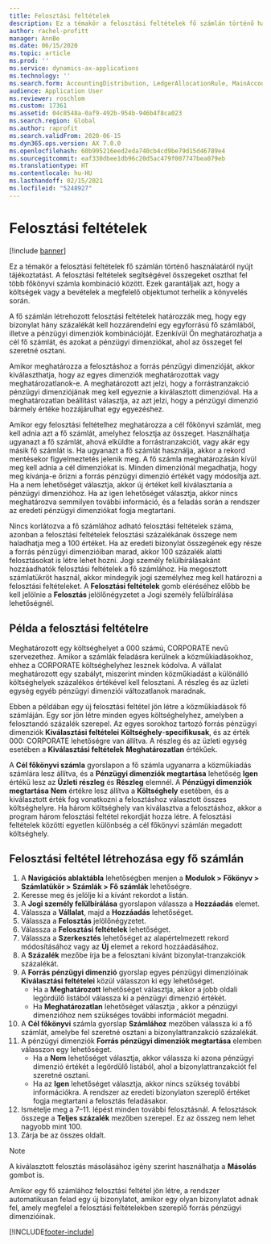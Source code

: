 ```yaml
---
title: Felosztási feltételek
description: Ez a témakör a felosztási feltételek fő számlán történő használatáról nyújt tájékoztatást.
author: rachel-profitt
manager: AnnBe
ms.date: 06/15/2020
ms.topic: article
ms.prod: ''
ms.service: dynamics-ax-applications
ms.technology: ''
ms.search.form: AccountingDistribution, LedgerAllocationRule, MainAccount, AllocationTerms
audience: Application User
ms.reviewer: roschlom
ms.custom: 17361
ms.assetid: 04c8548a-0af9-492b-954b-946b4f8ca023
ms.search.region: Global
ms.author: raprofit
ms.search.validFrom: 2020-06-15
ms.dyn365.ops.version: AX 7.0.0
ms.openlocfilehash: 60b995216eed2eda740cb4cd9be79d15d46789e4
ms.sourcegitcommit: eaf330dbee1db96c20d5ac479f007747bea079eb
ms.translationtype: HT
ms.contentlocale: hu-HU
ms.lasthandoff: 02/15/2021
ms.locfileid: "5248927"
---
```

# <a name="allocation-terms"></a>Felosztási feltételek

[!include [banner](../includes/banner.md)]

Ez a témakör a felosztási feltételek fő számlán történő használatáról nyújt tájékoztatást. A felosztási feltételek segítségével összegeket oszthat fel több főkönyvi számla kombináció között. Ezek garantáljak azt, hogy a költségek vagy a bevételek a megfelelő objektumot terhelik a könyvelés során.

A fő számlán létrehozott felosztási feltételek határozzák meg, hogy egy bizonylat hány százalékát kell hozzárendelni egy egyforrású fő számlából, illetve a pénzügyi dimenziók kombinációját. Ezenkívül Ön meghatározhatja a cél fő számlát, és azokat a pénzügyi dimenziókat, ahol az összeget fel szeretné osztani. 

Amikor meghatározza a felosztáshoz a forrás pénzügyi dimenzióját, akkor kiválaszthatja, hogy az egyes dimenziók meghatározottak vagy meghatározatlanok-e. A meghatározott azt jelzi, hogy a forrástranzakció pénzügyi dimenziójának meg kell egyeznie a kiválasztott dimenzióval. Ha a meghatározatlan beállítást választja, az azt jelzi, hogy a pénzügyi dimenzió bármely értéke hozzájárulhat egy egyezéshez.

Amikor egy felosztási feltételhez meghatározza a cél főkönyvi számlát, meg kell adnia azt a fő számlát, amelyhez felosztja az összeget. Használhatja ugyanazt a fő számlát, ahová elküldte a forrástranzakciót, vagy akár egy másik fő számlát is. Ha ugyanazt a fő számlát használja, akkor a rekord mentésekor figyelmeztetés jelenik meg. A fő számla meghatározásán kívül meg kell adnia a cél dimenziókat is. Minden dimenziónál megadhatja, hogy meg kívánja-e őrizni a forrás pénzügyi dimenzió értékét vagy módosítja azt. Ha a nem lehetőséget választja, akkor új értéket kell kiválasztania a pénzügyi dimenzióhoz. Ha az igen lehetőséget választja, akkor nincs meghatározva semmilyen további információ, és a feladás során a rendszer az eredeti pénzügyi dimenziókat fogja megtartani.

Nincs korlátozva a fő számlához adható felosztási feltételek száma, azonban a felosztási feltételek felosztási százalékának összege nem haladhatja meg a 100 értéket. Ha az eredeti bizonylat összegének egy része a forrás pénzügyi dimenzióiban marad, akkor 100 százalék alatti felosztásokat is létre lehet hozni. Jogi személy felülbírálásakánt hozzáadhatók felosztási feltételek a fő számlához. Ha megosztott számlatükröt használ, akkor mindegyik jogi személyhez meg kell határozni a felosztási feltételeket. A **Felosztási feltételek** gomb eléréséhez előbb be kell jelölnie a **Felosztás** jelölőnégyzetet a Jogi személy felülbírálása lehetőségnél.

## <a name="allocation-term-example"></a>Példa a felosztási feltételre
Meghatározott egy költséghelyet a 000 számú, CORPORATE nevű szervezethez. Amikor a számlák feladásra kerülnek a közműkiadásokhoz, ehhez a CORPORATE költséghelyhez lesznek kódolva. A vállalat meghatározott egy szabályt, miszerint minden közműkiadást a különálló költséghelyek százalékos értékével kell felosztani. A részleg és az üzleti egység egyéb pénzügyi dimenziói változatlanok maradnak.

Ebben a példában egy új felosztási feltétel jön létre a közműkiadások fő számláján. Egy sor jön létre minden egyes költséghelyhez, amelyben a felosztandó százalék szerepel. Az egyes sorokhoz tartozó forrás pénzügyi dimenziók **Kiválasztási feltételei** **Költséghely**-**specifikusak**, és az érték 000: CORPORATE lehetőségre van állítva. A részleg és az üzleti egység esetében a **Kiválasztási feltételek** **Meghatározatlan** értékűek.

A **Cél főkönyvi számla** gyorslapon a fő számla ugyanarra a közműkiadás számlára lesz állítva, és a **Pénzügyi dimenziók megtartása** lehetőség **Igen** értékű lesz az **Üzleti részleg** és **Részleg** elemnél. A **Pénzügyi dimenziók megtartása** **Nem** értékre lesz állítva a **Költséghely** esetében, és a kiválasztott érték fog vonatkozni a felosztáshoz választott összes költséghelyre. Ha három költséghely van kiválasztva a felosztáshoz, akkor a program három felosztási feltétel rekordját hozza létre. A felosztási feltételek közötti egyetlen különbség a cél főkönyvi számlán megadott költséghely.

## <a name="create-an-allocation-term-on-a-main-account"></a>Felosztási feltétel létrehozása egy fő számlán

1. A **Navigációs ablaktábla** lehetőségben menjen a **Modulok > Főkönyv > Számlatükör > Számlák > Fő számlák** lehetőségre.
2. Keresse meg és jelölje ki a kívánt rekordot a listán.
3. A **Jogi személy felülbírálása** gyorslapon válassza a **Hozzáadás** elemet.
4. Válassza a **Vállalat**, majd a **Hozzáadás** lehetőséget.
5. Válassza a **Felosztás** jelölőnégyzetet.
6. Válassza a **Felosztási feltételek** lehetőséget.
7. Válassza a **Szerkesztés** lehetőséget az alapértelmezett rekord módosításához vagy az **Új** elemet a rekord hozzáadásához.
8. A **Százalék** mezőbe írja be a felosztani kívánt bizonylat-tranzakciók százalékát.
9. A **Forrás pénzügyi dimenzió** gyorslap egyes pénzügyi dimenzióinak **Kiválasztási feltételei** közül válasszon ki egy lehetőséget.
    - Ha a **Meghatározott** lehetőséget választja, akkor a jobb oldali legördülő listából válassza ki a pénzügyi dimenzió értékét.
    - Ha **Meghatározatlan** lehetőséget választja , akkor a pénzügyi dimenzióhoz nem szükséges további információt megadni.
10. A **Cél főkönyvi** számla gyorslap **Számlához** mezőben válassza ki a fő számlát, amelybe fel szeretné osztani a bizonylattranzakció százalékát.
11. A pénzügyi dimenziók **Forrás pénzügyi dimenziók megtartása** elemben válasszon egy lehetőséget.
    - Ha a **Nem** lehetőséget választja, akkor válassza ki azona pénzügyi dimenzió értékét a legördülő listából, ahol a bizonylattranzakciót fel szeretné osztani.
    - Ha az **Igen** lehetőséget választja, akkor nincs szükség további információkra. A rendszer az eredeti bizonylaton szereplő értéket fogja megtartani a felosztás feladásakor.
12. Ismételje meg a 7–11. lépést minden további felosztásnál. A felosztások összege a **Teljes százalék** mezőben szerepel. Ez az összeg nem lehet nagyobb mint 100.
13. Zárja be az összes oldalt.

>[!NOTE] 
> A kiválasztott felosztás másolásához igény szerint használhatja a **Másolás** gombot is.

Amikor egy fő számlához felosztási feltétel jön létre, a rendszer automatikusan felad egy új bizonylatot, amikor egy olyan bizonylatot adnak fel, amely megfelel a felosztási feltételekben szereplő forrás pénzügyi dimenzióinak.


[!INCLUDE[footer-include](../../includes/footer-banner.md)]